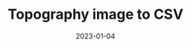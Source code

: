 ---
layout: inner
position: right
title: 'Topography image to CSV'
date: 2023-01-04
categories: 
tags: 
    - Python
    - Image Processing
featured_image: 'img/posts/2023-topography.png'
project_link: 'https://github.com/georgelin-eng/Topography-image-data-script'
button_icon: 'github'
button_text: 'Visit Project'
lead_text: "A script that converts a topographic map to a CSV file"
---